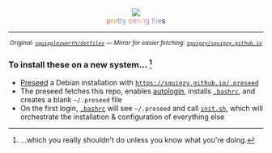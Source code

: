 <div align=center>
  <img src='https://user-images.githubusercontent.com/20311086/185320227-c2793470-0610-491a-9407-cc734ab33f23.svg' />
  <br>
<span style="color:#ED4A46;">p</span><span style="color:#70B433;">r</span><span style="color:#DBB32D;">e</span><span style="color:#368AEB;">t</span><span style="color:#EB6EB7;">t</span><span style="color:#3FC5B7;">y&nbsp;</span></span><span><span style="color:#E67F43;">c</span><span style="color:#A580E2;">o</span><span style="color:#FF87B2;">n</span><span style="color:#F4E06D;">f</span><span style="color:#FF87B2;">i</span><span style="color:#A580E2;">g&nbsp;</span></span><span><span style="color:#E67F43;">f</span><span style="color:#3FC5B7;">i</span><span style="color:#EB6EB7;">l</span><span style="color:#368AEB;">e</span><span tyle="color:#DBB32D;">s</span>
  <hr>

<sup><i>Original: <a href="https://github.com/squigglezworth/dotfiles"><code>squigglezworth/dotfiles</code></a> — Mirror for easier fetching: <a href='https://github.com/squigzy/squigzy.github.io/'><code>squigzy/squigzy.github.io</code></a></i></sup>
</div>

### To install these on a new system... [^1]

- <a href="https://wiki.debian.org/DebianInstaller/Preseed">Preseed</a> a Debian installation with <a href='https://squigzy.github.io/.preseed'>`https://squigzy.github.io/.preseed`</a><br>
- The preseed fetches this repo, enables <a href="systemd/autologin.conf">autologin</a>, installs <a href='bash/bashrc'>`.bashrc`</a>, and creates a blank `~/.preseed` file<br>
- On the first login, <a href='bash/bashrc'>`.bashrc`</a> will see `~/.preseed` and call <a href='.setup/init.sh'>`init.sh`</a>, which will orchestrate the installation & configuration of everything else<br>

[^1]:...which you really shouldn't do unless you know what you're doing.
